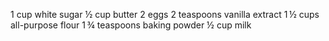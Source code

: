 1 cup white sugar ½ cup butter 2 eggs 2 teaspoons vanilla extract 1 ½ cups all-purpose flour 1 ¾ teaspoons baking powder ½ cup milk